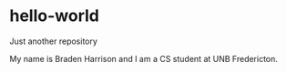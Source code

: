 # hello-world
Just another repository 

My name is Braden Harrison and I am a CS student at UNB Fredericton.
